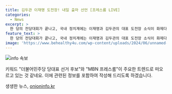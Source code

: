 ```yaml
---
title: 김두관 이재명 도전장! 내일 출마 선언 [프레스룸 LIVE]
categories:
  - News
excerpt: >
  한 당의 전당대회가 끝나고, 국내 정치계에는 이재명과 김두관의 대표 도전장 소식이 화제다. 이번 전당대회에서 당 대표로 연임된 이종근에 대한 관심도 뜨겁다. 이에 대한 심층적인 분석과 전망은 프레스룸라이브에서 소개된다.
feature_text: >
  한 당의 전당대회가 끝나고, 국내 정치계에는 이재명과 김두관의 대표 도전장 소식이 화제다. 이번 전당대회에서 당 대표로 연임된 이종근에 대한 관심도 뜨겁다. 이에 대한 심층적인 분석과 전망은 프레스룸라이브에서 소개된다.
image: 'https://www.behealthy4u.com/wp-content/uploads/2024/06/unnamed-file.png'
---
```


<p><img src="https://www.behealthy4u.com/wp-content/uploads/2024/06/unnamed-file.png" alt="info 속보" /></p>

<p>키워드 "더불어민주당 당대표 선거 후보"와 "MBN 프레스룸"이 주요한 트렌드로 떠오르고 있는 것 같네요. 이에 관련된 정보를 포함하여 작성해 드리도록 하겠습니다.</p>
생생한 뉴스, <a href="https://onioninfo.kr" rel="dofollow">onioninfo.kr</a>


